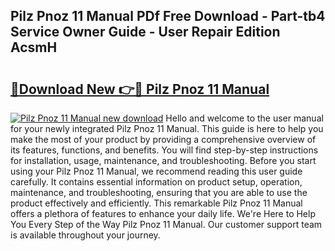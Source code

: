 ## Pilz Pnoz 11 Manual PDf Free Download - Part-tb4 Service Owner Guide - User Repair Edition AcsmH

# <h2><a href="http://bc98649.oget.top/?id=Pilz+Pnoz+11+Manual">🔗Download New 👉🔴 Pilz Pnoz 11 Manual</a></h2>

[![Pilz Pnoz 11 Manual new download](https://i.imgur.com/5g1atiW.png)](http://bc98649.oget.top/?id=Pilz+Pnoz+11+Manual)
Hello and welcome to the user manual for your newly integrated Pilz Pnoz 11 Manual. This guide is here to help you make the most of your product by providing a comprehensive overview of its features, functions, and benefits. You will find step-by-step instructions for installation, usage, maintenance, and troubleshooting. Before you start using your Pilz Pnoz 11 Manual, we recommend reading this user guide carefully. It contains essential information on product setup, operation, maintenance, and troubleshooting, ensuring that you are able to use the product effectively and efficiently. This remarkable Pilz Pnoz 11 Manual offers a plethora of features to enhance your daily life. We're Here to Help You Every Step of the Way Pilz Pnoz 11 Manual. Our customer support team is available throughout your journey.
